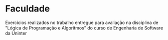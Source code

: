 # Faculdade
Exercícios realizados no trabalho entregue para avaliação na disciplina de "Lógica de Programação e Algoritmos" do curso de Engenharia de Software da Uninter
